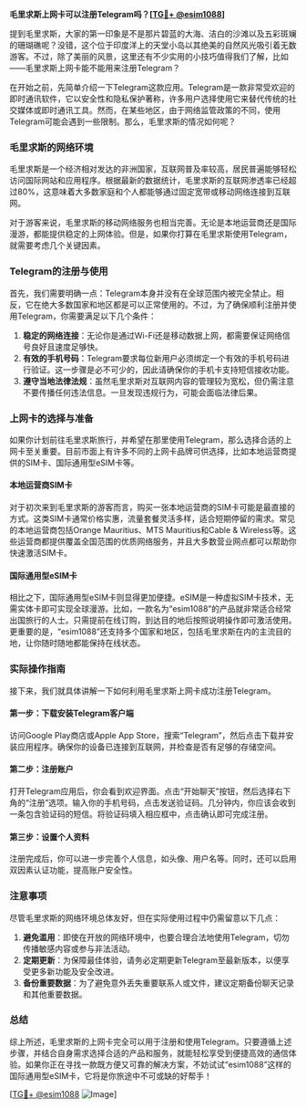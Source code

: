**毛里求斯上网卡可以注册Telegram吗？[[TG💪+ @esim1088](https://t.me/s/esim1088)]**

提到毛里求斯，大家的第一印象是不是那片碧蓝的大海、洁白的沙滩以及五彩斑斓的珊瑚礁呢？没错，这个位于印度洋上的天堂小岛以其绝美的自然风光吸引着无数游客。不过，除了美丽的风景，这里还有不少实用的小技巧值得我们了解，比如——毛里求斯上网卡能不能用来注册Telegram？

在开始之前，先简单介绍一下Telegram这款应用。Telegram是一款非常受欢迎的即时通讯软件，它以安全性和隐私保护著称，许多用户选择使用它来替代传统的社交媒体或即时通讯工具。然而，在某些地区，由于网络监管政策的不同，使用Telegram可能会遇到一些限制。那么，毛里求斯的情况如何呢？

### 毛里求斯的网络环境

毛里求斯是一个经济相对发达的非洲国家，互联网普及率较高，居民普遍能够轻松访问国际网站和应用程序。根据最新的数据统计，毛里求斯的互联网渗透率已经超过80%，这意味着大多数家庭和个人都能够通过固定宽带或移动网络连接到互联网。

对于游客来说，毛里求斯的移动网络服务也相当完善。无论是本地运营商还是国际漫游，都能提供稳定的上网体验。但是，如果你打算在毛里求斯使用Telegram，就需要考虑几个关键因素。

### Telegram的注册与使用

首先，我们需要明确一点：Telegram本身并没有在全球范围内被完全禁止。相反，它在绝大多数国家和地区都是可以正常使用的。不过，为了确保顺利注册并使用Telegram，你需要满足以下几个条件：

1. **稳定的网络连接**：无论你是通过Wi-Fi还是移动数据上网，都需要保证网络信号良好且速度足够快。
2. **有效的手机号码**：Telegram要求每位新用户必须绑定一个有效的手机号码进行验证。这一步骤是必不可少的，因此请确保你的手机卡支持短信接收功能。
3. **遵守当地法律法规**：虽然毛里求斯对互联网内容的管理较为宽松，但仍需注意不要传播任何违法信息。一旦发现违规行为，可能会面临法律后果。

### 上网卡的选择与准备

如果你计划前往毛里求斯旅行，并希望在那里使用Telegram，那么选择合适的上网卡至关重要。目前市面上有许多不同的上网卡品牌可供选择，比如本地运营商提供的SIM卡、国际通用型eSIM卡等。

#### 本地运营商SIM卡

对于初次来到毛里求斯的游客而言，购买一张本地运营商的SIM卡可能是最直接的方式。这类SIM卡通常价格实惠，流量套餐灵活多样，适合短期停留的需求。常见的本地运营商包括Orange Mauritius、MTS Mauritius和Cable & Wireless等。这些运营商都提供覆盖全国范围的优质网络服务，并且大多数营业网点都可以帮助你快速激活SIM卡。

#### 国际通用型eSIM卡

相比之下，国际通用型eSIM卡则显得更加便捷。eSIM是一种虚拟SIM卡技术，无需实体卡即可实现全球漫游。比如，一款名为“esim1088”的产品就非常适合经常出国旅行的人士。只需提前在线订购，到达目的地后按照说明操作即可激活使用。更重要的是，“esim1088”还支持多个国家和地区，包括毛里求斯在内的主流目的地，让你随时随地都能保持在线状态。

### 实际操作指南

接下来，我们就具体讲解一下如何利用毛里求斯上网卡成功注册Telegram。

#### 第一步：下载安装Telegram客户端

访问Google Play商店或Apple App Store，搜索“Telegram”，然后点击下载并安装应用程序。确保你的设备已连接到互联网，并检查是否有足够的存储空间。

#### 第二步：注册账户

打开Telegram应用后，你会看到欢迎界面。点击“开始聊天”按钮，然后选择右下角的“注册”选项。输入你的手机号码，点击发送验证码。几分钟内，你应该会收到一条包含验证码的短信。将验证码填入相应框中，点击确认即可完成注册。

#### 第三步：设置个人资料

注册完成后，你可以进一步完善个人信息，如头像、用户名等。同时，还可以启用双因素认证功能，提高账户安全性。

### 注意事项

尽管毛里求斯的网络环境总体友好，但在实际使用过程中仍需留意以下几点：

1. **避免滥用**：即使在开放的网络环境中，也要合理合法地使用Telegram，切勿传播敏感内容或参与非法活动。
2. **定期更新**：为保障最佳体验，请务必定期更新Telegram至最新版本，以便享受更多新功能及安全改进。
3. **备份重要数据**：为了避免意外丢失重要联系人或文件，建议定期备份聊天记录和其他重要数据。

### 总结

综上所述，毛里求斯的上网卡完全可以用于注册和使用Telegram。只要遵循上述步骤，并结合自身需求选择合适的产品和服务，就能轻松享受到便捷高效的通信体验。如果你正在寻找一款既方便又可靠的解决方案，不妨试试“esim1088”这样的国际通用型eSIM卡，它将是你旅途中不可或缺的好帮手！

[[TG💪+ @esim1088](https://t.me/s/esim1088) ![Image](https://i.postimg.cc/4NQfJmqS/Snipaste-2025-05-13-00-14-12.png)]